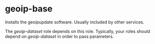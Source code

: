 geoip-base
==========

Installs the geoipupdate software. Usually included by other services.

The *geoip-dataset* role depends on this role. Typically, your roles should
depend on *geoip-dataset* in order to pass parameters.
